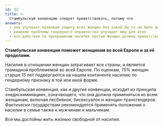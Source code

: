 ```yaml
---
id: 32
title: >-
  Стамбульскую конвенцию следует приветствовать, потому что
answers:
  - она улучшает правовую защиту всех женщин без какой бы то ни было дискриминации
  - решение проблемы гендерного неравенства улучшает мир для всех
  - все действия по прекращению насилия против женщин должны приветствоваться
---
```

**Стамбульская конвенция поможет женщинам во всей Европе и за её пределами.**

Насилие в отношении женщин затрагивает все страны, и является громадной
проблемемой во всей Европе. По оценкам, 75% женщин старше 15 лет подвергаются
на нашем континенте насилию по гендерному признаку в той или иной форме.

Стамбульская конвенция, как и другие конвенции, исходит из принципа
«недискиминации», означающего, что она должна применяться ко всем женщинам,
включая лесбиянок, бисексуалок и  женщин-трансгендеров. Фактически
государствам рекомендуется применять положения о насилии в семье также к
мужчинам и мальчикам.

Все мы достойны жить жизнью свободной от насилия.
